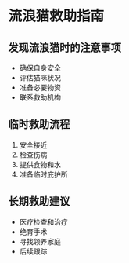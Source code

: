 # 流浪猫救助指南

## 发现流浪猫时的注意事项
- 确保自身安全
- 评估猫咪状况
- 准备必要物资
- 联系救助机构

## 临时救助流程
1. 安全接近
2. 检查伤病
3. 提供食物和水
4. 准备临时庇护所

## 长期救助建议
- 医疗检查和治疗
- 绝育手术
- 寻找领养家庭
- 后续跟踪 